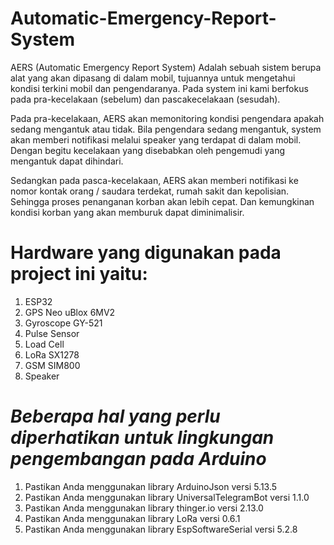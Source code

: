 # Automatic-Emergency-Report-System

AERS (Automatic Emergency Report System) Adalah sebuah sistem berupa alat yang akan dipasang di dalam mobil, tujuannya untuk mengetahui kondisi terkini mobil dan pengendaranya. Pada system ini kami berfokus pada pra-kecelakaan (sebelum) dan pascakecelakaan (sesudah). 

Pada pra-kecelakaan, AERS akan memonitoring kondisi pengendara apakah sedang mengantuk atau tidak. Bila pengendara sedang mengantuk, system akan memberi notifikasi melalui speaker yang terdapat di dalam mobil. Dengan begitu kecelakaan yang disebabkan oleh pengemudi yang mengantuk dapat dihindari. 

Sedangkan pada pasca-kecelakaan, AERS akan memberi notifikasi ke nomor kontak orang / saudara terdekat, rumah sakit dan kepolisian. Sehingga proses penanganan korban akan lebih cepat. Dan kemungkinan kondisi korban yang akan memburuk dapat diminimalisir.

# Hardware yang digunakan pada project ini yaitu:
1. ESP32
2. GPS Neo uBlox 6MV2
3. Gyroscope GY-521
4. Pulse Sensor
5. Load Cell
6. LoRa SX1278
7. GSM SIM800
8. Speaker

# *Beberapa hal yang perlu diperhatikan untuk lingkungan pengembangan pada Arduino*
1. Pastikan Anda menggunakan library ArduinoJson versi 5.13.5
2. Pastikan Anda menggunakan library UniversalTelegramBot versi 1.1.0
3. Pastikan Anda menggunakan library thinger.io versi 2.13.0
4. Pastikan Anda menggunakan library LoRa versi 0.6.1
5. Pastikan Anda menggunakan library EspSoftwareSerial versi 5.2.8


